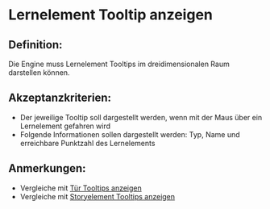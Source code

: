# Lernelement Tooltip anzeigen


## Definition:

Die Engine muss Lernelement Tooltips im dreidimensionalen Raum darstellen können.

## Akzeptanzkriterien:

- Der jeweilige Tooltip soll dargestellt werden, wenn mit der Maus über ein Lernelement gefahren wird
- Folgende Informationen sollen dargestellt werden: Typ, Name und erreichbare Punktzahl des Lernelements

## Anmerkungen:

- Vergleiche mit [Tür Tooltips anzeigen](ELG0022.md)
- Vergleiche mit [Storyelement Tooltips anzeigen](ELG0023.md)
